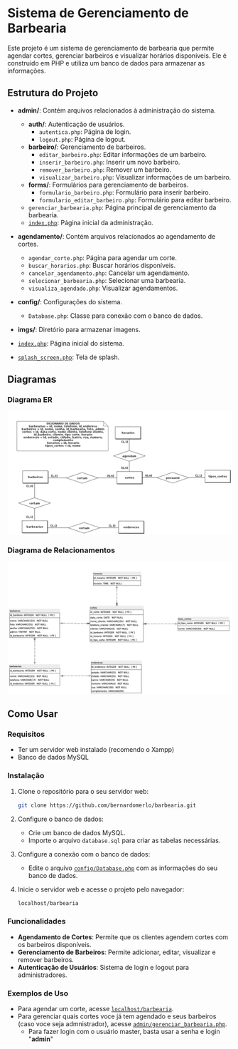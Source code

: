 # Sistema de Gerenciamento de Barbearia

Este projeto é um sistema de gerenciamento de barbearia que permite agendar cortes, gerenciar barbeiros e visualizar horários disponíveis. Ele é construído em PHP e utiliza um banco de dados para armazenar as informações.

## Estrutura do Projeto

- **admin/**: Contém arquivos relacionados à administração do sistema.

  - **auth/**: Autenticação de usuários.
    - `autentica.php`: Página de login.
    - `logout.php`: Página de logout.
  - **barbeiro/**: Gerenciamento de barbeiros.
    - `editar_barbeiro.php`: Editar informações de um barbeiro.
    - `inserir_barbeiro.php`: Inserir um novo barbeiro.
    - `remover_barbeiro.php`: Remover um barbeiro.
    - `visualizar_barbeiro.php`: Visualizar informações de um barbeiro.
  - **forms/**: Formulários para gerenciamento de barbeiros.
    - `formulario_barbeiro.php`: Formulário para inserir barbeiro.
    - `formulario_editar_barbeiro.php`: Formulário para editar barbeiro.
  - `gerenciar_barbearia.php`: Página principal de gerenciamento da barbearia.
  - [`index.php`](command:_github.copilot.openRelativePath?%5B%7B%22scheme%22%3A%22file%22%2C%22authority%22%3A%22%22%2C%22path%22%3A%22%2Fc%3A%2Fxampp%2Fhtdocs%2Fbarbearia%2Findex.php%22%2C%22query%22%3A%22%22%2C%22fragment%22%3A%22%22%7D%5D "c:\\xampp\htdocs\barbearia\index.php"): Página inicial da administração.

- **agendamento/**: Contém arquivos relacionados ao agendamento de cortes.

  - `agendar_corte.php`: Página para agendar um corte.
  - `buscar_horarios.php`: Buscar horários disponíveis.
  - `cancelar_agendamento.php`: Cancelar um agendamento.
  - `selecionar_barbearia.php`: Selecionar uma barbearia.
  - `visualiza_agendado.php`: Visualizar agendamentos.

- **config/**: Configurações do sistema.

  - `Database.php`: Classe para conexão com o banco de dados.

- **imgs/**: Diretório para armazenar imagens.

- [`index.php`](command:_github.copilot.openRelativePath?%5B%7B%22scheme%22%3A%22file%22%2C%22authority%22%3A%22%22%2C%22path%22%3A%22%2Fc%3A%2Fxampp%2Fhtdocs%2Fbarbearia%2Findex.php%22%2C%22query%22%3A%22%22%2C%22fragment%22%3A%22%22%7D%5D "c:\\xampp\htdocs\barbearia\index.php"): Página inicial do sistema.
- [`splash_screen.php`](command:_github.copilot.openRelativePath?%5B%7B%22scheme%22%3A%22file%22%2C%22authority%22%3A%22%22%2C%22path%22%3A%22%2Fc%3A%2Fxampp%2Fhtdocs%2Fbarbearia%2Fsplash_screen.php%22%2C%22query%22%3A%22%22%2C%22fragment%22%3A%22%22%7D%5D "c:\\xampp\htdocs\barbearia\splash_screen.php"): Tela de splash.


## Diagramas

### Diagrama ER
![Diagrama ER](diagramaER.png)

### Diagrama de Relacionamentos
![Diagrama de Relacionamento](diagramaRelacionamento.png)

## Como Usar

### Requisitos

- Ter um servidor web instalado (recomendo o Xampp)
- Banco de dados MySQL

### Instalação

1. Clone o repositório para o seu servidor web:

   ```sh
   git clone https://github.com/bernardomerlo/barbearia.git
   ```

2. Configure o banco de dados:

   - Crie um banco de dados MySQL.
   - Importe o arquivo `database.sql` para criar as tabelas necessárias.

3. Configure a conexão com o banco de dados:

   - Edite o arquivo [`config/Database.php`](command:_github.copilot.openRelativePath?%5B%7B%22scheme%22%3A%22file%22%2C%22authority%22%3A%22%22%2C%22path%22%3A%22%2Fc%3A%2Fxampp%2Fhtdocs%2Fbarbearia%2Fconfig%2FDatabase.php%22%2C%22query%22%3A%22%22%2C%22fragment%22%3A%22%22%7D%5D "c:\\xampp\htdocs\barbearia\config\Database.php") com as informações do seu banco de dados.

4. Inicie o servidor web e acesse o projeto pelo navegador:
   ```sh
   localhost/barbearia
   ```

### Funcionalidades

- **Agendamento de Cortes**: Permite que os clientes agendem cortes com os barbeiros disponíveis.
- **Gerenciamento de Barbeiros**: Permite adicionar, editar, visualizar e remover barbeiros.
- **Autenticação de Usuários**: Sistema de login e logout para administradores.

### Exemplos de Uso

- Para agendar um corte, acesse [`localhost/barbearia`](command:_github.copilot.openRelativePath?%5B%7B%22scheme%22%3A%22file%22%2C%22authority%22%3A%22%22%2C%22path%22%3A%22%2Fc%3A%2Fxampp%2Fhtdocs%2Fbarbearia%2Fagendamento%2Fagendar_corte.php%22%2C%22query%22%3A%22%22%2C%22fragment%22%3A%22%22%7D%5D "c:\\xampp\htdocs\barbearia\index.php").
- Para gerenciar quais cortes voce já tem agendado e seus barbeiros (caso voce seja admnistrador), acesse [`admin/gerenciar_barbearia.php`](command:_github.copilot.openRelativePath?%5B%7B%22scheme%22%3A%22file%22%2C%22authority%22%3A%22%22%2C%22path%22%3A%22%2Fc%3A%2Fxampp%2Fhtdocs%2Fbarbearia%2Fadmin%2Fgerenciar_barbearia.php%22%2C%22query%22%3A%22%22%2C%22fragment%22%3A%22%22%7D%5D "c:\\xampp\htdocs\barbearia\admin\gerenciar_barbearia.php").
  - Para fazer login com o usuário master, basta usar a senha e login "**admin**"